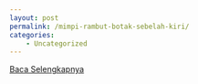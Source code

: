 ```yaml
---
layout: post
permalink: /mimpi-rambut-botak-sebelah-kiri/
categories:
    - Uncategorized
---
```


[Baca Selengkapnya](/10)